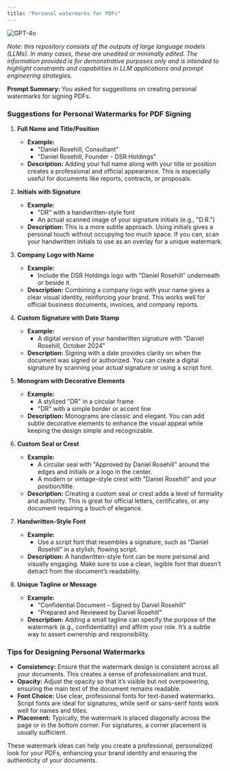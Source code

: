 ```yaml
---
title: "Personal watermarks for PDFs"
---
```

![GPT-4o](https://img.shields.io/badge/GPT--4o-3333FF?style=for-the-badge&logo=openai&logoColor=white)



*Note: this repository consists of the outputs of large language models (LLMs). In many cases, these are unedited or minimally edited. The information provided is for demonstrative purposes only and is intended to highlight constraints and capabilities in LLM applications and prompt engineering strategies.*


**Prompt Summary:** You asked for suggestions on creating personal watermarks for signing PDFs.

### Suggestions for Personal Watermarks for PDF Signing

1. **Full Name and Title/Position**
   - **Example:** 
     - "Daniel Rosehill, Consultant"
     - "Daniel Rosehill, Founder - DSR Holdings"
   - **Description:** Adding your full name along with your title or position creates a professional and official appearance. This is especially useful for documents like reports, contracts, or proposals.

2. **Initials with Signature**
   - **Example:**
     - "DR" with a handwritten-style font
     - An actual scanned image of your signature initials (e.g., "D.R.")
   - **Description:** This is a more subtle approach. Using initials gives a personal touch without occupying too much space. If you can, scan your handwritten initials to use as an overlay for a unique watermark.

3. **Company Logo with Name**
   - **Example:**
     - Include the DSR Holdings logo with "Daniel Rosehill" underneath or beside it.
   - **Description:** Combining a company logo with your name gives a clear visual identity, reinforcing your brand. This works well for official business documents, invoices, and company reports.

4. **Custom Signature with Date Stamp**
   - **Example:**
     - A digital version of your handwritten signature with "Daniel Rosehill, October 2024"
   - **Description:** Signing with a date provides clarity on when the document was signed or authorized. You can create a digital signature by scanning your actual signature or using a script font.

5. **Monogram with Decorative Elements**
   - **Example:**
     - A stylized "DR" in a circular frame
     - "DR" with a simple border or accent line
   - **Description:** Monograms are classic and elegant. You can add subtle decorative elements to enhance the visual appeal while keeping the design simple and recognizable.

6. **Custom Seal or Crest**
   - **Example:**
     - A circular seal with "Approved by Daniel Rosehill" around the edges and initials or a logo in the center.
     - A modern or vintage-style crest with "Daniel Rosehill" and your position/title.
   - **Description:** Creating a custom seal or crest adds a level of formality and authority. This is great for official letters, certificates, or any document requiring a touch of elegance.

7. **Handwritten-Style Font**
   - **Example:**
     - Use a script font that resembles a signature, such as "Daniel Rosehill" in a stylish, flowing script.
   - **Description:** A handwritten-style font can be more personal and visually engaging. Make sure to use a clean, legible font that doesn’t detract from the document’s readability.

8. **Unique Tagline or Message**
   - **Example:**
     - "Confidential Document – Signed by Daniel Rosehill"
     - "Prepared and Reviewed by Daniel Rosehill"
   - **Description:** Adding a small tagline can specify the purpose of the watermark (e.g., confidentiality) and affirm your role. It’s a subtle way to assert ownership and responsibility.

### Tips for Designing Personal Watermarks
- **Consistency:** Ensure that the watermark design is consistent across all your documents. This creates a sense of professionalism and trust.
- **Opacity:** Adjust the opacity so that it’s visible but not overpowering, ensuring the main text of the document remains readable.
- **Font Choice:** Use clear, professional fonts for text-based watermarks. Script fonts are ideal for signatures, while serif or sans-serif fonts work well for names and titles.
- **Placement:** Typically, the watermark is placed diagonally across the page or in the bottom corner. For signatures, a corner placement is usually sufficient. 

These watermark ideas can help you create a professional, personalized look for your PDFs, enhancing your brand identity and ensuring the authenticity of your documents.